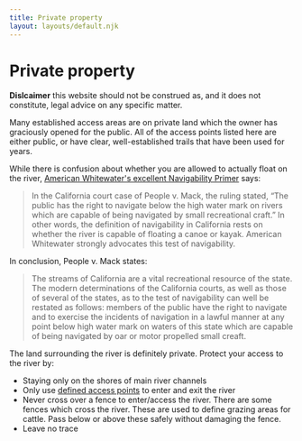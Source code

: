 ```yaml
---
title: Private property
layout: layouts/default.njk
---
```


# Private property

**Dislcaimer** this website should not be construed as, and it does not constitute, legal advice on any specific matter.

Many established access areas are on private land
which the owner has graciously opened for the public. All of the access points
listed here are either public, or have clear, well-established trails that have
been used for years.

While there is confusion about whether you are allowed to actually float on the river, [American Whitewater's excellent Navigability Primer](https://www.americanwhitewater.org/content/Wiki/stewardship:navigability) says:

> In the California court case of People v. Mack, the ruling stated, “The public has the right to navigate below the high water mark on rivers which are capable of being navigated by small recreational craft.” In other words, the definition of navigability in California rests on whether the river is capable of floating a canoe or kayak. American Whitewater strongly advocates this test of navigability.

In conclusion, People v. Mack states:

> The streams of California are a vital recreational resource of the state. The modern determinations of the California courts, as well as those of several of the states, as to the test of navigability can well be restated as follows: members of the public have the right to navigate and to exercise the incidents of navigation in a lawful manner at any point below high water mark on waters of this state which are capable of being navigated by oar or motor propelled small creaft.

The land surrounding the river is definitely private. Protect your access to the river by:

- Staying only on the shores of main river channels
- Only use [defined access points](/access-points) to enter and exit the river
- Never cross over a fence to enter/access the river. There are some fences which cross the river. These are used to define grazing areas for cattle. Pass below or above these safely without damaging the fence.
- Leave no trace
